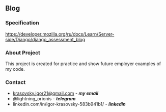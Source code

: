 ## Blog

### Specification
https://developer.mozilla.org/ru/docs/Learn/Server-side/Django/django_assessment_blog

### About Project
This project is created for practice and show future employer examples of my code.

### Contact
* krasovsky.igor21@gmail.com - ***my email***
* @lightning_orionis - ***telegram***
* linkedin.com/in/igor-krasovsky-583b941b1/ - ***linkedin***
